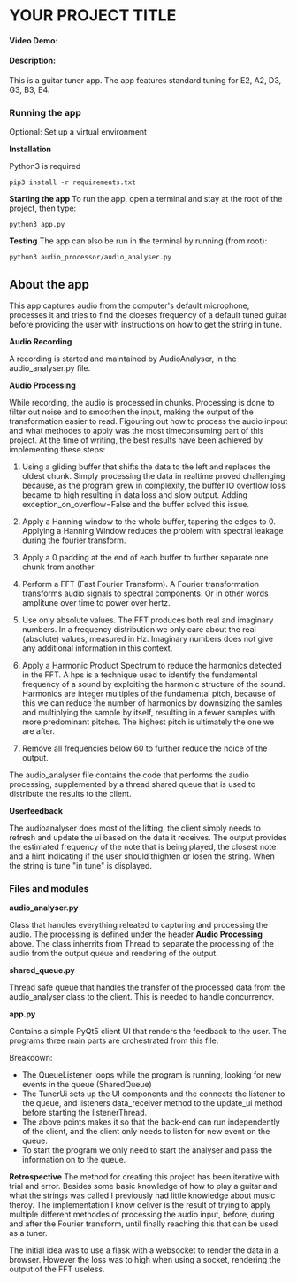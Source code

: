 # YOUR PROJECT TITLE

#### Video Demo: <URL HERE>

#### Description:

This is a guitar tuner app. The app features standard tuning for E2, A2, D3, G3, B3, E4.

### Running the app

Optional: Set up a virtual environment

**Installation**

Python3 is required

`pip3 install -r requirements.txt`

**Starting the app**
To run the app, open a terminal and stay at the root of the project, then type:

`python3 app.py`

**Testing**
The app can also be run in the terminal by running (from root):

`python3 audio_processor/audio_analyser.py`

## About the app

This app captures audio from the computer's default microphone, processes it and tries to find the cloeses frequency of a default tuned guitar before providing the user with instructions on how to get the string in tune.

**Audio Recording**

A recording is started and maintained by AudioAnalyser, in the audio_analyser.py file.

**Audio Processing**

While recording, the audio is processed in chunks. Processing is done to filter out noise and to smoothen the input, making the output of the transformation easier to read. Figouring out how to process the audio inpout and what methodes to apply was the most timeconsuming part of this project. At the time of writing, the best results have been achieved by implementing these steps:

1. Using a gliding buffer that shifts the data to the left and replaces the oldest chunk. Simply processing the data in realtime proved challenging because, as the program grew in complexity, the buffer IO overflow loss became to high resulting in data loss and slow output. Adding exception_on_overflow=False and the buffer solved this issue.

2. Apply a Hanning window to the whole buffer, tapering the edges to 0. Applying a Hanning Window reduces the problem with spectral leakage during the fourier transform.

3. Apply a 0 padding at the end of each buffer to further separate one chunk from another

4. Perform a FFT (Fast Fourier Transform). A Fourier transformation transforms audio signals to spectral components. Or in other words amplitune over time to power over hertz.

5. Use only absolute values. The FFT produces both real and imaginary numbers. In a frequency distribution we only care about the real (absolute) values, measured in Hz. Imaginary numbers does not give any additional information in this context.

6. Apply a Harmonic Product Spectrum to reduce the harmonics detected in the FFT. A hps is a technique used to identify the fundamental frequency of a sound by exploiting the harmonic structure of the sound. Harmonics are integer multiples of the fundamental pitch, because of this we can reduce the number of harmonics by downsizing the samles and multiplying the sample by itself, resulting in a fewer samples with more predominant pitches. The highest pitch is ultimately the one we are after.

7. Remove all frequencies below 60 to further reduce the noice of the output.

The audio_analyser file contains the code that performs the audio processing, supplemented by a thread shared queue that is used to distribute the results to the client.

**Userfeedback**

The audioanalyser does most of the lifting, the client simply needs to refresh and update the ui based on the data it receives.
The output provides the estimated frequency of the note that is being played, the closest note and a hint indicating if the user should thighten or losen the string. When the string is tune "in tune" is displayed.

### Files and modules

**audio_analyser.py**

Class that handles everything releated to capturing and processing the audio.
The processing is defined under the header **Audio Processing** above.
The class inherrits from Thread to separate the processing of the audio from the output queue and rendering of the output.

**shared_queue.py**

Thread safe queue that handles the transfer of the processed data from the audio_analyser class to the client. This is needed to handle concurrency.

**app.py**

Contains a simple PyQt5 client UI that renders the feedback to the user. The programs three main parts are orchestrated from this file.

Breakdown:

- The QueueListener loops while the program is running, looking for new events in the queue (SharedQueue)
- The TunerUi sets up the UI components and the connects the listener to the queue, and listeners data_receiver method to the update_ui method before starting the listenerThread.
- The above points makes it so that the back-end can run independently of the client, and the client only needs to listen for new event on the queue.
- To start the program we only need to start the analyser and pass the information on to the queue.

**Retrospective**
The method for creating this project has been iterative with trial and error. Besides some basic knowledge of how to play a guitar and what the strings was called I previously had little knowledge about music theroy. The implementation I know deliver is the result of trying to apply multiple different methodes of processing the audio input, before, during and after the Fourier transform, until finally reaching this that can be used as a tuner.

The initial idea was to use a flask with a websocket to render the data in a browser. However the loss was to high when using a socket, rendering the output of the FFT useless.
